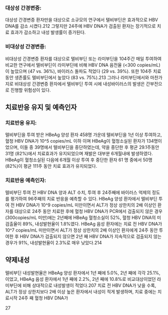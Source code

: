 ### 대상성 간경변증:
대상성 간경변증 환자만을 대상으로 소규모의 연구에서 텔비부딘은 효과적으로 HBV DNA를 감소 시켰다.212 그렇지만 24주에 HBV DNA가 검출된 환자는 장기적으로 치료 효과가 감소하고 내성 발생률이 증가된다.

### 비대상성 간경변증:
비대상성 간경변증 환자를 대상으로 텔비부딘 또는 라미부딘을 104주간 매일 투여하여 비교한 연구에서 텔비부딘이 라미부딘에 비해 HBV DNA 음전율 (<300 copies/mL)이 높았으며 (47 vs. 36%), 바이러스 돌파도 적었다 (29 vs. 39%). 또한 104주 치료 동안 생존률도 텔비부딘에서 높았다 (83 vs. 75%).213 그러나 라미부딘에서와 마찬가지로 비대상성 간경변증 환자에서 텔비부딘 투여 시에 내성바이러스의 발생은 간부전으로 진행할 위험성이 있다.

## 치료반응 유지 및 예측인자
### 치료반응 유지:
텔비부딘을 투여 받은 HBeAg 양성 환자 458명 가운데 텔비부딘을 1년 이상 투여하고, 혈청 HBV DNA가 10^5 copies/mL 이하 이며 HBeAg이 혈청소실된 환자가 134명이었으며, 이들 중 39명에서 텔비부딘을 중단하였는데, 약을 중단한 후 평균 29.1주동안 31명 (82%)에서 치료효과가 유지되었으며 재발은 대부분 6개월내에 발생하였다. HBeAg이 혈청소실된 다음에 6개월 이상 투여 후 중단한 환자 61 명 중에서 50명(82%)이 평균 111주 동안 치료 효과가 유지되었다.

### 치료반응 예측인자:
텔비부딘 투여 전 HBV DNA 양과 ALT 수치, 투여 후 24주째에 바이러스 억제의 정도를 평가하여 96주째의 치료 반응을 예측할 수 있다. HBeAg 양성 환자에서 텔비부딘 투여 전 HBV DNA가 10^9 copies/mL 미만이면서 ALT가 정상 상한치의 2배 이상인 환자를 대상으로 24주 동안 치료한 후에 혈청 HBV DNA가 PCR에서 검출되지 않은 경우 (300copies/mL 미만)에는 2년째에 HBeAg 혈청소실이 52%, 혈청 HBV DNA의 미검출율이 89%, 내성발현율이 1.8%였다. HBeAg 음성 환자에는 치료 전 HBV DNA가 10^7 copies/mL 미만이면서 ALT가 정상 상한치의 2배 이상인 환자에게 24주 동안 투여한 후 HBV DNA가 검출되지 않으면 2년 째 HBV DNA가 지속적으로 검출되지 않는 경우가 91%, 내성발현율이 2.3%로 매우 낮았다.214

## 약제내성
텔비부딘 내성발현율은 HBeAg 양성 환자에서 1년 째에 5.0%, 2년 째에 각각 25.1%, 이었고, HBeAg 음성 환자에서 1년 째에 2.2%, 2년 째에 10.8%로 비교대상이었던 라미부딘에 비해 상대적으로 내성발생이 적었다.207 치료 전 HBV DNA가 낮을 수록, ALT가 정상 상한치보다 2배 이상 높은 환자에서 내성이 적게 발생하며, 치료 중에는 치료시작 24주 째 혈청 HBV DNA가

<PAGE>27